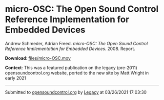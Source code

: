 # micro-OSC: The Open Sound Control Reference Implementation for Embedded Devices

Andrew Schmeder, Adrian Freed. *micro-OSC: The Open Sound Control Reference Implementation for Embedded Devices*. 2008.  Report. 

**Download**: [files/micro-OSC.mov](../files/micro-OSC.mov)

**Context**: This was a featured publication on the legacy (pre-2011) opensoundcontrol.org website, ported to the new site by Matt Wright in early 2021

---
Submitted to [opensoundcontrol.org](https://opensoundcontrol.org) by [Legacy](https://web.archive.org) at 03/26/2021 17:03:30
